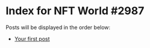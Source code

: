 # Index for NFT World #2987
Posts will be displayed in the order below:

- [Your first post](./001-first.md)

